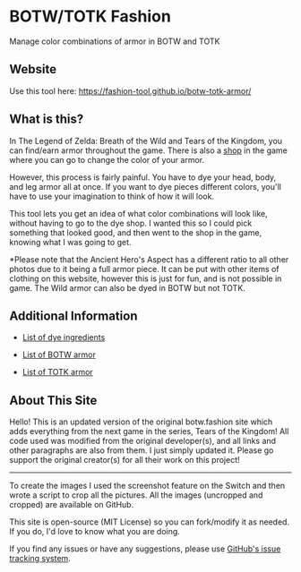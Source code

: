# BOTW/TOTK Fashion
Manage color combinations of armor in BOTW and TOTK

## Website

Use this tool here: https://fashion-tool.github.io/botw-totk-armor/

## What is this?

In The Legend of Zelda: Breath of the Wild and Tears of the Kingdom, you can find/earn armor throughout the game. There is also a [shop](https://www.zeldadungeon.net/wiki/Kochi_Dye_Shop) in the game where you can go to change the color of your armor.

However, this process is fairly painful. You have to dye your head, body, and leg armor all at once. If you want to dye pieces different colors, you'll have to use your imagination to think of how it will look.

This tool lets you get an idea of what color combinations will look like, without having to go to the dye shop. I wanted this so I could pick something that looked good, and then went to the shop in the game, knowing what I was going to get.

*Please note that the Ancient Hero's Aspect has a different ratio to all other photos due to it being a full armor piece. It can be put with other items of clothing on this website, however this is just for fun, and is not possible in game. The Wild armor can also be dyed in BOTW but not TOTK.

## Additional Information

* [List of dye ingredients]( https://www.zeldadungeon.net/wiki/index.php?title=Kochi_Dye_Shop)

* [List of BOTW armor](https://www.zeldadungeon.net/wiki/Breath_of_the_Wild_Armor)

* [List of TOTK armor](https://www.zeldadungeon.net/wiki/Tears_of_the_Kingdom_Armor)

## About This Site

Hello! This is an updated version of the original botw.fashion site which adds everything from the next game in the series, Tears of the Kingdom! All code used was modified from the original developer(s), and all links and other paragraphs are also from them. I just simply updated it. Please go support the original creator(s) for all their work on this project!

---

To create the images I used the screenshot feature on the Switch and then wrote a script to crop all the pictures. All the images (uncropped and cropped) are available on GitHub.

This site is open-source (MIT License) so you can fork/modify it as needed. If you do, I'd love to know what you are doing.

If you find any issues or have any suggestions, please use [GitHub's issue tracking system](https://github.com/mrnohr/botw-armor/issues).
